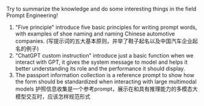 Try to summarize the knowledge and do some interesting things in the field Prompt Engineering!

1. "Five principle" introduce five basic principles for writing prompt words, with examples of shoe naming and naming Chinese automotive companies. (写提示词的五大基本原则，并举了鞋子起名以及中国汽车企业起名的例子)
2. "ChatGPT custom instruction" introduce just a basic function when we interact with GPT, it gives the system message to model and helps it better understanding its role and the performance it should display.
3. The passport information collection is a reference prompt to show how the form should be standardized when interacting with large multimodal models 护照信息收集是一个参考prompt，展示在和具有推理能力的多模态大模型交互时，应该怎样规范形式
